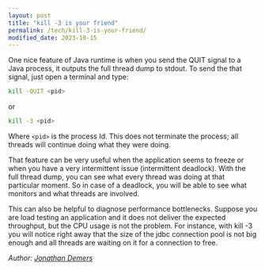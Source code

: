 ```yaml
---
layout: post
title: "kill -3 is your friend"
permalink: /tech/kill-3-is-your-friend/
modified_date: 2023-10-15
---
```


One nice feature of Java runtime is when you send the QUIT signal to a Java process, it outputs the full thread dump to stdout. To send the that signal, just open a terminal and type:

```bash
kill -QUIT <pid>
```

or

```bash
kill -3 <pid>
```

Where `<pid>` is the process Id. This does not terminate the process; all threads will continue doing what they were doing.

That feature can be very useful when the application seems to freeze or when you have a very intermittent issue (intermittent deadlock). With the full thread dump, you can see what every thread was doing at that particular moment. So in case of a deadlock, you will be able to see what monitors and what threads are involved.

This can also be helpful to diagnose performance bottlenecks. Suppose you are load testing an application and it does not deliver the expected throughput, but the CPU usage is not the problem. For instance, with kill -3 you will notice right away that the size of the jdbc connection pool is not big enough and all threads are waiting on it for a connection to free.

*Author: [Jonathan Demers](https://www.linkedin.com/in/jonathan-demers-ing/ "Jonathan Demers")*